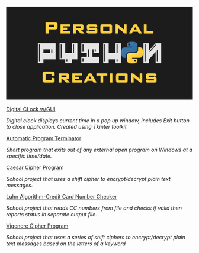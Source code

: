 <p align="center">
  <img width="600" src="personal_python_logo.png" alt="Personal Python Creations">
</p>

[Digital CLock w/GUI](https://github.com/a-burlacu/Personal-Python-Creations/blob/main/Digital-Clock-GUI/main.py)

*Digital clock displays current time in a pop up window, includes Exit button to close application. Created using Tkinter toolkit*

[Automatic Program Terminator](https://github.com/alina-burlacu/Personal-Python-Creations/blob/main/auto_exit_program.py)

*Short program that exits out of any external open program on Windows at a specific time/date.*


[Caesar Cipher Program](https://github.com/alina-burlacu/Personal-Python-Creations/blob/main/caesar_cipher.py)

*School project that uses a shift cipher to encrypt/decrypt plain text messages.*


[Luhn Algorithm-Credit Card Number Checker](https://github.com/alina-burlacu/Personal-Python-Creations/blob/main/luhn_algorithm.py)

*School project that reads CC numbers from file and checks if valid then reports status in separate output file.*


[Vigenere Cipher Program](https://github.com/alina-burlacu/Personal-Python-Creations/blob/main/vigenere_cipher.py)

*School project that uses a series of shift ciphers to encrypt/decrypt plain text messages based on the letters of a keyword*

